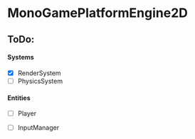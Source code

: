 # MonoGamePlatformEngine2D

## ToDo:
#### Systems
- [x] RenderSystem
- [ ] PhysicsSystem

#### Entities
- [ ] Player


- [ ] InputManager

